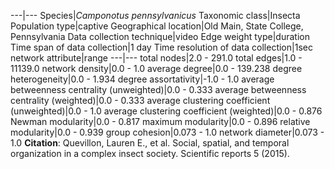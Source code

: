 ---|---
Species|*Camponotus pennsylvanicus*
Taxonomic class|Insecta
Population type|captive
Geographical location|Old Main, State College, Pennsylvania
Data collection technique|video
Edge weight type|duration
Time span of data collection|1 day
Time resolution of data collection|1sec
network attribute|range
---|---
total nodes|2.0 - 291.0
total edges|1.0 - 11139.0
network density|0.0 - 1.0
average degree|0.0 - 139.238
degree heterogeneity|0.0 - 1.934
degree assortativity|-1.0 - 1.0
average betweenness centrality (unweighted)|0.0 - 0.333
average betweenness centrality (weighted)|0.0 - 0.333
average clustering coefficient (unweighted)|0.0 - 1.0
average clustering coefficient (weighted)|0.0 - 0.876
Newman modularity|0.0 - 0.817
maximum modularity|0.0 - 0.896
relative modularity|0.0 - 0.939
group cohesion|0.073 - 1.0
network diameter|0.073 - 1.0
**Citation**: Quevillon, Lauren E., et al. 
Social, spatial, and temporal organization in a complex insect society.
 Scientific reports 5 (2015).